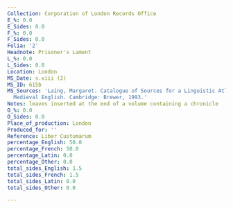 ```yaml
---
Collection: Corporation of London Records Office
E_%: 0.0
E_Sides: 0.0
F_%: 0.0
F_Sides: 0.0
Folia: '2'
Headnote: Prisoner's Lament
L_%: 0.0
L_Sides: 0.0
Location: London
MS_Date: s.xiii (2)
MS_ID: 615b
MS_Sources: 'Laing, Margaret. Catalogue of Sources for a Linguistic Atlas of Early
  Medieval English. Cambridge: Brewer, 1993.'
Notes: leaves inserted at the end of a volume containing a chronicle
O_%: 0.0
O_Sides: 0.0
Place_of_production: London
Produced_for: ''
Reference: Liber Custumarum
percentage_English: 50.0
percentage_French: 50.0
percentage_Latin: 0.0
percentage_Other: 0.0
total_sides_English: 1.5
total_sides_French: 1.5
total_sides_Latin: 0.0
total_sides_Other: 0.0

---
```

